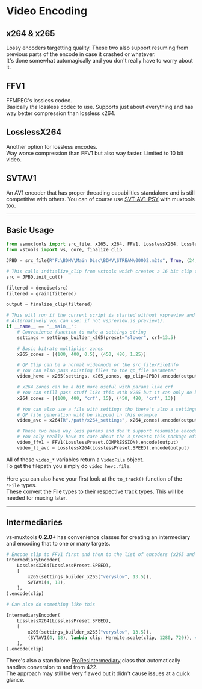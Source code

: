 # Video Encoding

## x264 & x265
Lossy encoders targetting quality.
These two also support resuming from previous parts of the encode in case it crashed or whatever. <br>
It's done somewhat automagically and you don't really have to worry about it.

## FFV1
FFMPEG's lossless codec.<br>
Basically *the* lossless codec to use. Supports just about everything and has way better compression than lossless x264.

## LosslessX264
Another option for lossless encodes.<br>
Way worse compression than FFV1 but also way faster. Limited to 10 bit video.

## SVTAV1
An AV1 encoder that has proper threading capabilities standalone and is still competitive with others.
You can of course use [SVT-AV1-PSY](https://github.com/gianni-rosato/svt-av1-psy) with muxtools too.

---------
## Basic Usage
```py
from vsmuxtools import src_file, x265, x264, FFV1, LosslessX264, LosslessPreset, settings_builder_x265, settings_builder_x264
from vstools import vs, core, finalize_clip

JPBD = src_file(R"F:\BDMV\Main Disc\BDMV\STREAM\00002.m2ts", True, (24, 500))

# This calls initialize_clip from vstools which creates a 16 bit clip to work with
src = JPBD.init_cut()

filtered = denoise(src)
filtered = grain(filtered)

output = finalize_clip(filtered)

# This will run if the current script is started without vspreview and whatnot
# Alternatively you can use: if not vspreview.is_preview():
if __name__ == "__main__":
    # Convenience function to make a settings string
    settings = settings_builder_x265(preset="slower", crf=13.5)

    # Basic bitrate multiplier zones
    x265_zones = [(100, 400, 0.5), (450, 480, 1.25)]

    # QP Clip can be a normal videonode or the src_file/FileInfo
    # You can also pass existing files to the qp_file parameter
    video_hevc = x265(settings, x265_zones, qp_clip=JPBD).encode(output)

    # x264 Zones can be a bit more useful with params like crf
    # You can still pass stuff like this with x265 but it can only do b and q.
    x264_zones = [(100, 400, "crf", 15), (450, 480, "crf", 13)]

    # You can also use a file with settings tho there's also a settings builder for x264
    # QP file generation will be skipped in this example
    video_avc = x264(R"./path/x264_settings", x264_zones).encode(output)

    # These two have way less params and don't support resumable encodes.
    # You only really have to care about the 3 presets this package offers.
    video_ffv1 = FFV1(LosslessPreset.COMPRESSION).encode(output)
    video_ll_avc = LosslessX264(LosslessPreset.SPEED).encode(output)
```

All of those `video_*` variables return a `VideoFile` object.<br>
To get the filepath you simply do `video_hevc.file`.<br><br>
Here you can also have your first look at the `to_track()` function of the `*File` types.<br>
These convert the File types to their respective track types. This will be needed for muxing later.

-------

## Intermediaries

vs-muxtools **0.2.0+** has convenience classes for creating an intermediary and encoding that to one or many targets.

```py
# Encode clip to FFV1 first and then to the list of encoders (x265 and SVTAV1)
IntermediaryEncoder(
    LosslessX264(LosslessPreset.SPEED),
    [
        x265(settings_builder_x265("veryslow", 13.5)),
        SVTAV1(4, 18),
    ],
).encode(clip)

# Can also do something like this

IntermediaryEncoder(
    LosslessX264(LosslessPreset.SPEED),
    [
        x265(settings_builder_x265("veryslow", 13.5)),
        (SVTAV1(4, 18), lambda clip: Hermite.scale(clip, 1280, 720)), # Downscales the intermediary and outputs that to SVTAV1
    ],
).encode(clip)
```

There's also a standalone [ProResIntermediary](/vs-muxtools/video/encoders/intermediary/#vsmuxtools.video.encoders.intermediary.ProResIntermediary) class that automatically handles conversion to and from 422.<br>
The approach may still be very flawed but it didn't cause issues at a quick glance.